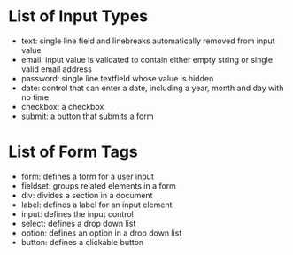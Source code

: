 # List of Input Types
* text: single line field and linebreaks automatically removed from input value
* email: input value is validated to contain either empty string or single valid email address
* password: single line textfield whose value is hidden
* date: control that can enter a date, including a year, month and day with no time
* checkbox: a checkbox
* submit: a button that submits a form
# List of Form Tags
* form: defines a form for a user input
* fieldset: groups related elements in a form
* div: divides a section in a document
* label: defines a label for an input element
* input: defines the input control
* select: defines a drop down list
* option: defines an option in a drop down list
* button: defines a clickable button